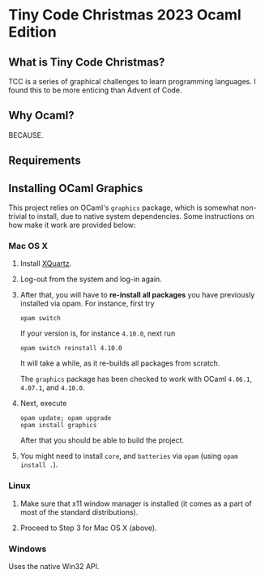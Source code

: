 # Tiny Code Christmas 2023 Ocaml Edition

## What is Tiny Code Christmas?

TCC is a series of graphical challenges to learn programming languages. I found this to be more enticing than Advent of Code.

## Why Ocaml?

BECAUSE.

## Requirements


## Installing OCaml Graphics

This project relies on OCaml's `graphics` package, which is somewhat
non-trivial to install, due to native system dependencies. Some
instructions on how make it work are provided below:

### Mac OS X

1. Install [XQuartz](https://www.xquartz.org/).

2. Log-out from the system and log-in again.

3. After that, you will have to **re-install all packages** you have previously
   installed via opam. For instance, first try

   ```
   opam switch
   ```

   If your version is, for instance `4.10.0`, next run

   ```
   opam switch reinstall 4.10.0
   ```

   It will take a while, as it re-builds all packages from scratch.

   The `graphics` package has been checked to work with OCaml
   `4.06.1`, `4.07.1`, and `4.10.0`.

4. Next, execute

   ```
   opam update; opam upgrade
   opam install graphics
   ```

   After that you should be able to build the project.

5. You might need to install `core`, and `batteries` via `opam` (using
   `opam install .`).


### Linux

1. Make sure that x11 window manager is installed (it comes as a part
   of most of the standard distributions).

2. Proceed to Step 3 for Mac OS X (above).

### Windows

Uses the native Win32 API.


